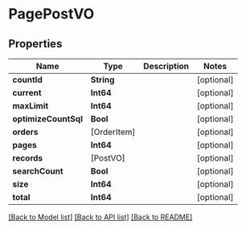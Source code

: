 # PagePostVO

## Properties
Name | Type | Description | Notes
------------ | ------------- | ------------- | -------------
**countId** | **String** |  | [optional] 
**current** | **Int64** |  | [optional] 
**maxLimit** | **Int64** |  | [optional] 
**optimizeCountSql** | **Bool** |  | [optional] 
**orders** | [OrderItem] |  | [optional] 
**pages** | **Int64** |  | [optional] 
**records** | [PostVO] |  | [optional] 
**searchCount** | **Bool** |  | [optional] 
**size** | **Int64** |  | [optional] 
**total** | **Int64** |  | [optional] 

[[Back to Model list]](../README.md#documentation-for-models) [[Back to API list]](../README.md#documentation-for-api-endpoints) [[Back to README]](../README.md)


